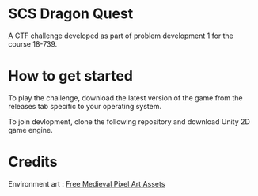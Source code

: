 # SCS Dragon Quest
A CTF challenge developed as part of problem development 1 for the course 18-739.

# How to get started
To play the challenge, download the latest version of the game from the releases tab specific to your operating system. 

To join devlopment, clone the following repository and download Unity 2D game engine.

# Credits
Environment art : [Free Medieval Pixel Art Assets](https://assetstore.unity.com/packages/package/130131)
